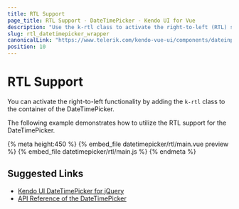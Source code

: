 ```yaml
---
title: RTL Support
page_title: RTL Support - DateTimePicker - Kendo UI for Vue
description: "Use the k-rtl class to activate the right-to-left (RTL) support of the Kendo UI DateTimePicker wrapper for Vue."
slug: rtl_datetimepicker_wrapper
canonicalLink: "https://www.telerik.com/kendo-vue-ui/components/dateinputs/globalization/"
position: 10
---
```


<div><WrapperBanner link="/kendo-vue-ui/components/dateinputs/globalization"></WrapperBanner></div>

# RTL Support

You can activate the right-to-left functionality by adding the `k-rtl` class to the container of the DateTimePicker.

The following example demonstrates how to utilize the RTL support for the DateTimePicker.

{% meta height:450 %}
{% embed_file datetimepicker/rtl/main.vue preview %}
{% embed_file datetimepicker/rtl/main.js %}
{% endmeta %}


## Suggested Links

* [Kendo UI DateTimePicker for jQuery](https://docs.telerik.com/kendo-ui/controls/editors/datetimepicker/overview)
* [API Reference of the DateTimePicker](https://docs.telerik.com/kendo-ui/api/javascript/ui/datetimepicker)
